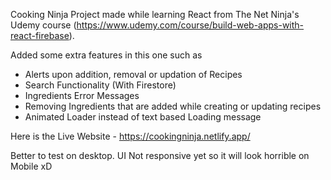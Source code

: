 
Cooking Ninja Project made while learning React from The Net Ninja's Udemy course (https://www.udemy.com/course/build-web-apps-with-react-firebase). 

Added some extra features in this one such as

  - Alerts upon addition, removal or updation of Recipes
  - Search Functionality (With Firestore)
  - Ingredients Error Messages
  - Removing Ingredients that are added while creating or updating recipes
  - Animated Loader instead of text based Loading message


Here is the Live Website - https://cookingninja.netlify.app/


Better to test on desktop. UI Not responsive yet so it will look horrible on Mobile xD

